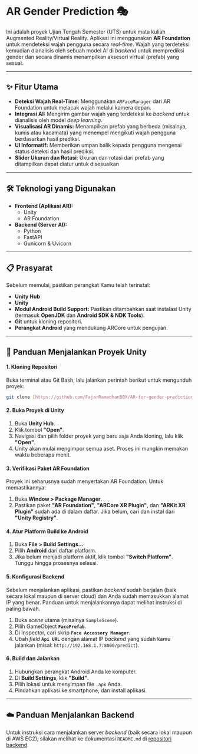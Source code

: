 # AR Gender Prediction 🎭

Ini adalah proyek Ujian Tengah Semester (UTS) untuk mata kuliah Augmented Reality/Virtual Reality. Aplikasi ini menggunakan **AR Foundation** untuk mendeteksi wajah pengguna secara *real-time*. Wajah yang terdeteksi kemudian dianalisis oleh sebuah model AI di *backend* untuk memprediksi gender dan secara dinamis menampilkan aksesori virtual (prefab) yang sesuai.



---
## ✨ Fitur Utama

* **Deteksi Wajah Real-Time:** Menggunakan `ARFaceManager` dari AR Foundation untuk melacak wajah melalui kamera depan.
* **Integrasi AI:** Mengirim gambar wajah yang terdeteksi ke *backend* untuk dianalisis oleh model *deep learning*.
* **Visualisasi AR Dinamis:** Menampilkan prefab yang berbeda (misalnya, kumis atau kacamata) yang menempel mengikuti wajah pengguna berdasarkan hasil prediksi.
* **UI Informatif:** Memberikan umpan balik kepada pengguna mengenai status deteksi dan hasil prediksi.
* **Slider Ukuran dan Rotasi**: Ukuran dan rotasi dari prefab yang ditampilkan dapat diatur untuk disesuaikan

---
## 🛠️ Teknologi yang Digunakan

* **Frontend (Aplikasi AR):**
    * Unity
    * AR Foundation
* **Backend (Server AI):**
    * Python
    * FastAPI
    * Gunicorn & Uvicorn

---
## 📋 Prasyarat

Sebelum memulai, pastikan perangkat Kamu telah terinstal:

* **Unity Hub**
* **Unity**
* **Modul Android Build Support:** Pastikan ditambahkan saat instalasi Unity (termasuk **OpenJDK** dan **Android SDK & NDK Tools**).
* **Git** untuk kloning repositori.
* **Perangkat Android** yang mendukung ARCore untuk pengujian.

---
## 🚀 Panduan Menjalankan Proyek Unity

#### 1. Kloning Repositori

Buka terminal atau Git Bash, lalu jalankan perintah berikut untuk mengunduh proyek:
```bash
git clone [https://github.com/FajarRamadhanBBX/AR-for-gender-prediction.git](https://github.com/FajarRamadhanBBX/AR-for-gender-prediction.git)
```

#### 2. Buka Proyek di Unity

1.  Buka **Unity Hub**.
2.  Klik tombol **"Open"**.
3.  Navigasi dan pilih folder proyek yang baru saja Anda kloning, lalu klik **"Open"**.
4.  Unity akan mulai mengimpor semua aset. Proses ini mungkin memakan waktu beberapa menit.

#### 3. Verifikasi Paket AR Foundation

Proyek ini seharusnya sudah menyertakan AR Foundation. Untuk memastikannya:
1.  Buka **Window > Package Manager**.
2.  Pastikan paket **"AR Foundation"**, **"ARCore XR Plugin"**, dan **"ARKit XR Plugin"** sudah ada di dalam daftar. Jika belum, cari dan instal dari **"Unity Registry"**.

#### 4. Atur Platform Build ke Android

1.  Buka **File > Build Settings...**
2.  Pilih **Android** dari daftar platform.
3.  Jika belum menjadi platform aktif, klik tombol **"Switch Platform"**. Tunggu hingga prosesnya selesai.

#### 5. Konfigurasi Backend

Sebelum menjalankan aplikasi, pastikan *backend* sudah berjalan (baik secara lokal maupun di server cloud) dan Anda sudah memasukkan alamat IP yang benar. Panduan untuk menjalankannya dapat melihat instruksi di paling bawah.
1.  Buka *scene* utama (misalnya `SampleScene`).
2.  Pilih GameObject **`FacePrefab`**.
3.  Di Inspector, cari skrip **`Face Accessory Manager`**.
4.  Ubah *field* **`Api URL`** dengan alamat IP *backend* yang sudah kamu jalankan (misal: `http://192.168.1.7:8000/predict`).

#### 6. Build dan Jalankan

1.  Hubungkan perangkat Android Anda ke komputer.
2.  Di **Build Settings**, klik **"Build"**.
3.  Pilih lokasi untuk menyimpan file `.apk` Anda.
4.  Pindahkan aplikasi ke smartphone, dan install aplikasi.

---
## ☁️ Panduan Menjalankan Backend

Untuk instruksi cara menjalankan server *backend* (baik secara lokal maupun di AWS EC2), silakan melihat ke dokumentasi `README.md` di [repositori backend](https://github.com/FajarRamadhanBBX/backend-for-AR-gender-detection).
